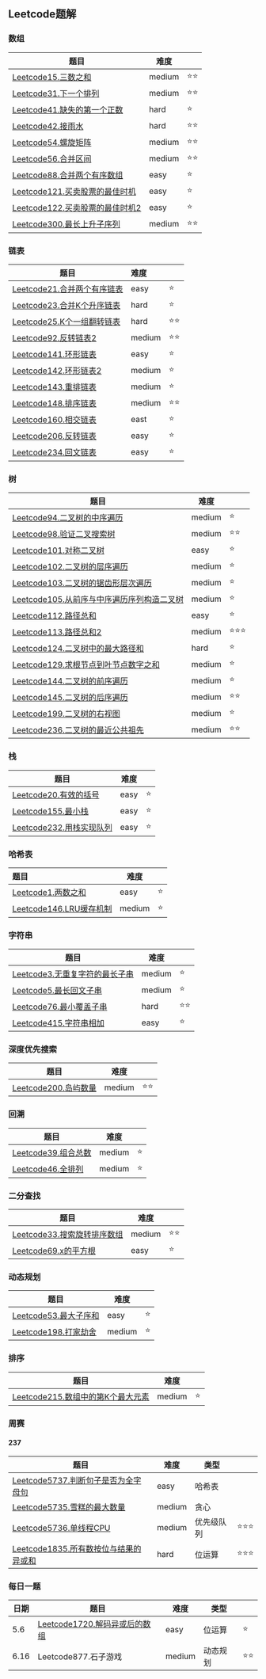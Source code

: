 ## Leetcode题解

### 数组

| 题目                                                         | 难度   |      |
| ------------------------------------------------------------ | ------ | ---- |
| [Leetcode15.三数之和](https://github.com/yiluqingtai/leetcode/blob/master/Array/leetcode15.cpp) | medium | ⭐⭐   |
| [Leetcode31.下一个排列](https://github.com/yiluqingtai/leetcode/blob/master/Array/leetcode31.cpp) | medium | ⭐⭐   |
| [Leetcode41.缺失的第一个正数](https://github.com/yiluqingtai/leetcode/blob/master/Array/leetcode41.cpp) | hard   | ⭐    |
| [Leetcode42.接雨水](https://github.com/yiluqingtai/leetcode/tree/master/Array/leetcode42) | hard   | ⭐⭐   |
| [Leetcode54.螺旋矩阵](https://github.com/yiluqingtai/leetcode/blob/master/Array/leetcode54.cpp) | medium | ⭐⭐   |
| [Leetcode56.合并区间](https://github.com/yiluqingtai/leetcode/blob/master/Array/leetcode56.cpp) | medium | ⭐⭐   |
| [Leetcode88.合并两个有序数组](https://github.com/yiluqingtai/leetcode/blob/master/Array/leetcode88.cpp) | easy   | ⭐    |
| [Leetcode121.买卖股票的最佳时机](https://github.com/yiluqingtai/leetcode/blob/master/Array/leetcode121.cpp) | easy   | ⭐    |
| [Leetcode122.买卖股票的最佳时机2](https://github.com/yiluqingtai/leetcode/blob/master/Array/leetcode122.cpp) | easy   | ⭐    |
| [Leetcode300.最长上升子序列](https://github.com/yiluqingtai/leetcode/blob/master/Array/leetcode300.cpp) | medium | ⭐⭐   |

### 链表

| 题目                                                         | 难度   |      |
| ------------------------------------------------------------ | :----- | ---- |
| [Leetcode21.合并两个有序链表](https://github.com/yiluqingtai/leetcode/tree/master/List/leetcode21) | easy   | ⭐    |
| [Leetcode23.合并K个升序链表](https://github.com/yiluqingtai/leetcode/blob/master/List/leetcode23.cpp) | hard   | ⭐    |
| [Leetcode25.K个一组翻转链表](https://github.com/yiluqingtai/leetcode/blob/master/List/leetcode25.cpp) | hard   | ⭐⭐   |
| [Leetcode92.反转链表2](https://github.com/yiluqingtai/leetcode/blob/master/List/leetcode92.cpp) | medium | ⭐⭐   |
| [Leetcode141.环形链表](https://github.com/yiluqingtai/leetcode/blob/master/List/leetcode141.cpp) | easy   | ⭐    |
| [Leetcode142.环形链表2](https://github.com/yiluqingtai/leetcode/blob/master/List/leetcode142.cpp) | medium | ⭐    |
| [Leetcode143.重排链表](https://github.com/yiluqingtai/leetcode/blob/master/List/leetcode143.cpp) | medium | ⭐    |
| [Leetcode148.排序链表](https://github.com/yiluqingtai/leetcode/blob/master/List/leetcode148.cpp) | medium | ⭐⭐   |
| [Leetcode160.相交链表](https://github.com/yiluqingtai/leetcode/blob/master/List/leetcode160.cpp) | east   | ⭐    |
| [Leetcode206.反转链表](https://github.com/yiluqingtai/leetcode/tree/master/List/leetcode206) | easy   | ⭐    |
| [Leetcode234.回文链表](https://github.com/yiluqingtai/leetcode/blob/master/List/leetcode234.cpp) | easy   | ⭐    |

### 树

| 题目                                                         | 难度   |      |
| ------------------------------------------------------------ | ------ | ---- |
| [Leetcode94.二叉树的中序遍历](https://github.com/yiluqingtai/leetcode/blob/master/Tree/leetcode94.cpp) | medium | ⭐    |
| [Leetcode98.验证二叉搜索树](https://github.com/yiluqingtai/leetcode/blob/master/Tree/leetcode98.cpp) | medium | ⭐⭐   |
| [Leetcode101.对称二叉树](https://github.com/yiluqingtai/leetcode/blob/master/Tree/leetcode101.cpp) | easy   | ⭐    |
| [Leetcode102.二叉树的层序遍历](https://github.com/yiluqingtai/leetcode/blob/master/Tree/leetcode102.cpp) | medium | ⭐    |
| [Leetcode103.二叉树的锯齿形层次遍历](https://github.com/yiluqingtai/leetcode/blob/master/Tree/leetcode103.cpp) | medium | ⭐    |
| [Leetcode105.从前序与中序遍历序列构造二叉树](https://github.com/yiluqingtai/leetcode/blob/master/Tree/leetcode105.cpp) | medium | ⭐    |
| [Leetcode112.路径总和](https://github.com/yiluqingtai/leetcode/blob/master/Tree/leetcode112.cpp) | easy   | ⭐    |
| [Leetcode113.路径总和2](https://github.com/yiluqingtai/leetcode/blob/master/Tree/leetcode113.cpp) | medium | ⭐⭐⭐  |
| [Leetcode124.二叉树中的最大路径和](https://github.com/yiluqingtai/leetcode/blob/master/Tree/leetcode124.cpp) | hard   | ⭐    |
| [Leetcode129.求根节点到叶节点数字之和](https://github.com/yiluqingtai/leetcode/blob/master/Tree/leetcode129.cpp) | medium | ⭐    |
| [Leetcode144.二叉树的前序遍历](https://github.com/yiluqingtai/leetcode/blob/master/Tree/leetcode144.cpp) | medium | ⭐    |
| [Leetcode145.二叉树的后序遍历](https://github.com/yiluqingtai/leetcode/blob/master/Tree/leetcode145.cpp) | medium | ⭐⭐   |
| [Leetcode199.二叉树的右视图](https://github.com/yiluqingtai/leetcode/blob/master/Tree/leetcode199.cpp) | medium | ⭐    |
| [Leetcode236.二叉树的最近公共祖先](https://github.com/yiluqingtai/leetcode/blob/master/Tree/leetcode236.cpp) | medium | ⭐⭐   |

### 栈

| 题目                                                         | 难度 |      |
| ------------------------------------------------------------ | ---- | ---- |
| [Leetcode20.有效的括号](https://github.com/yiluqingtai/leetcode/blob/master/Stack/leetcode20.cpp) | easy | ⭐    |
| [Leetcode155.最小栈](https://github.com/yiluqingtai/leetcode/tree/master/Stack) | easy | ⭐    |
| [Leetcode232.用栈实现队列](https://github.com/yiluqingtai/leetcode/blob/master/Stack/leetcode232.cpp) | easy | ⭐    |

### 哈希表

| 题目                                                         | 难度   |      |
| :----------------------------------------------------------- | ------ | ---- |
| [Leetcode1.两数之和](https://github.com/yiluqingtai/leetcode/blob/master/Hash%20Table/leetcode1.cpp) | easy   | ⭐    |
| [Leetcode146.LRU缓存机制](https://github.com/yiluqingtai/leetcode/blob/master/Hash%20Table/leetcode146.cpp) | medium | ⭐    |

### 字符串

| 题目                                                         | 难度   |      |
| ------------------------------------------------------------ | ------ | ---- |
| [Leetcode3.无重复字符的最长子串](https://github.com/yiluqingtai/leetcode/blob/master/String/Leetcode3.cpp) | medium | ⭐    |
| [Leetcode5.最长回文子串](https://github.com/yiluqingtai/leetcode/tree/master/String/leetcode5) | medium | ⭐    |
| [Leetcode76.最小覆盖子串](https://github.com/yiluqingtai/leetcode/blob/master/String/Leetcode176.cpp) | hard   | ⭐⭐   |
| [Leetcode415.字符串相加](https://github.com/yiluqingtai/leetcode/blob/master/String/leetcode415.cpp) | easy   | ⭐    |

### 深度优先搜索

| 题目                                                         | 难度   |      |
| ------------------------------------------------------------ | ------ | ---- |
| [Leetcode200.岛屿数量](https://github.com/yiluqingtai/leetcode/blob/master/DFS/leetcode200.cpp) | medium | ⭐⭐   |

### 回溯

| 题目                                                         | 难度   |      |
| ------------------------------------------------------------ | ------ | ---- |
| [Leetcode39.组合总数](https://github.com/yiluqingtai/leetcode/blob/master/Backtrace/leetcode39.cpp) | medium | ⭐    |
| [Leetcode46.全排列](https://github.com/yiluqingtai/leetcode/blob/master/Backtrace/leetcode46.cpp) | medium | ⭐    |

### 二分查找

| 题目                                                         | 难度   |      |
| ------------------------------------------------------------ | ------ | ---- |
| [Leetcode33.搜索旋转排序数组](https://github.com/yiluqingtai/leetcode/blob/master/Binary%20Search/leetcode33.cpp) | medium | ⭐⭐   |
| [Leetcode69.x的平方根](https://github.com/yiluqingtai/leetcode/blob/master/Binary%20Search/leetcode69.cpp) | easy   | ⭐    |

### 动态规划

| 题目                                                         | 难度   |      |
| ------------------------------------------------------------ | ------ | ---- |
| [Leetcode53.最大子序和](https://github.com/yiluqingtai/leetcode/tree/master/DP/leetcode53) | easy   | ⭐    |
| [Leetcode198.打家劫舍](https://github.com/yiluqingtai/leetcode/tree/master/DP/leetcode198) | medium | ⭐    |

### 排序

| 题目                                                         | 难度   |      |
| ------------------------------------------------------------ | ------ | ---- |
| [Leetcode215.数组中的第K个最大元素](https://github.com/yiluqingtai/leetcode/tree/master/Sort/leetcode215) | medium | ⭐    |



### 周赛

#### 237

| 题目                                                         | 难度   | 类型       |      |
| ------------------------------------------------------------ | ------ | ---------- | ---- |
| [Leetcode5737.判断句子是否为全字母句](https://github.com/yiluqingtai/leetcode/blob/master/Contest/237/leetcode5737.cpp) | easy   | 哈希表     |      |
| [Leetcode5735.雪糕的最大数量](https://github.com/yiluqingtai/leetcode/blob/master/Contest/237/leetcode5735.cpp) | medium | 贪心       |      |
| [Leetcode5736.单线程CPU](https://github.com/yiluqingtai/leetcode/blob/master/Contest/237/leetcode5736.cpp) | medium | 优先级队列 | ⭐⭐⭐  |
| [Leetcode1835.所有数按位与结果的异或和](https://github.com/yiluqingtai/leetcode/tree/master/Contest/237/leetcode1835) | hard   | 位运算     | ⭐⭐⭐  |

### 每日一题

| 日期 | 题目                                                         | 难度   | 类型     |      |
| ---- | ------------------------------------------------------------ | ------ | -------- | ---- |
| 5.6  | [Leetcode1720.解码异或后的数组](https://github.com/yiluqingtai/leetcode/blob/master/Bit%20Operation/leetcode1720.cpp) | easy   | 位运算   | ⭐    |
| 6.16 | Leetcode877.石子游戏                                         | medium | 动态规划 | ⭐⭐   |

